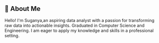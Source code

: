 
## 🚀 About Me
Hello! I'm Suganya,an  aspiring data analyst with a passion for transforming raw data into actionable insights.
Graduated in Computer Science and Engineering.
I am eager to apply my knowledge and skills in a professional setting.


